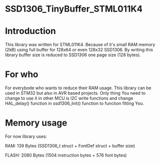# SSD1306_TinyBuffer_STML011K4



# Introduction
This library was written for STML011K4. Because of it's small RAM memory (2kB) using full buffer for 128x64 or even 128x32 SSD1306. By writing this library buffer size is reduced to SSD1306 one page size (128 bytes).

# For who
For everybode who wants to reduce their RAM usage. This library can be used in STM32 but also in AVR based projects. Only thing You need to change to use it in other MCU is I2C write functions and change HAL_delay() function in ssd1306_Init() function to function fitting You.

# Memory usage
For now library uses:

RAM: 139 Bytes (SSD1306_t struct + FontDef struct + buffer size)

FLASH: 2080 Bytes (1504 instruction bytes + 576 font bytes)

